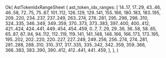 Ok(
    AstTokenIdxRangeSheet {
        ast_token_idx_ranges: [
            14..17,
            17..29,
            43..46,
            46..58,
            72..75,
            75..87,
            101..112,
            126..129,
            129..141,
            155..166,
            180..183,
            183..195,
            209..220,
            234..237,
            237..249,
            263..274,
            278..281,
            295..298,
            298..310,
            324..335,
            346..349,
            349..359,
            370..373,
            373..383,
            397..400,
            400..412,
            421..424,
            424..441,
            449..454,
            454..459,
            0..7,
            7..29,
            29..36,
            36..58,
            58..65,
            65..87,
            87..94,
            94..112,
            112..119,
            119..141,
            141..148,
            148..166,
            166..173,
            173..195,
            195..202,
            202..220,
            220..227,
            227..249,
            249..256,
            256..274,
            274..281,
            281..288,
            288..310,
            310..317,
            317..335,
            335..342,
            342..359,
            359..366,
            366..383,
            383..390,
            390..412,
            412..441,
            441..459,
        ],
    },
)